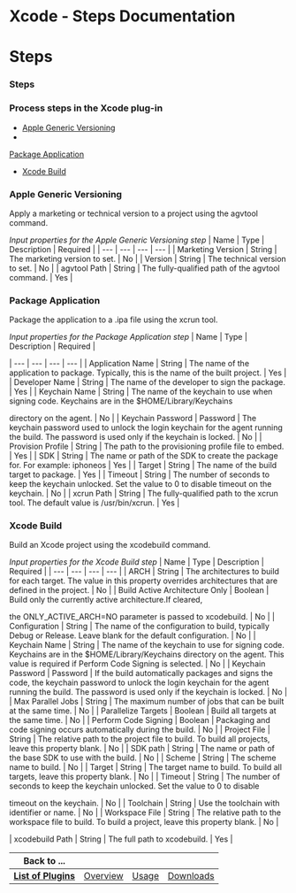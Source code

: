 
Xcode - Steps Documentation
===========================

# Steps




### Steps




 



### Process steps in the Xcode plug-in


* [Apple Generic Versioning](#apple_generic_versioning)
* 
[Package Application](#package_application)
* [Xcode Build](#xcode_build)




### Apple Generic Versioning


Apply a 
marketing or technical version to a project using the agvtool command.




*Input properties for the Apple Generic 
Versioning step*  | Name | Type | Description | Required |
| --- | --- | --- | --- |
| Marketing Version | String | The 
marketing version to set. | No |
| Version | String | The technical version to set. | No |
| agvtool Path | String | The
 fully-qualified path of the agvtool command. | Yes |


### Package Application


Package the application to a .ipa file
 using the xcrun tool.




*Input properties for the Package Application step*  | Name | Type | Description | Required |

| --- | --- | --- | --- |
| Application Name | String | The name of the application to package. Typically, this is the 
name of the built project. | Yes |
| Developer Name | String | The name of the developer to sign the package. | Yes |
| 
Keychain Name | String | The name of the keychain to use when signing code. Keychains are in the $HOME/Library/Keychains

directory on the agent. | No |
| Keychain Password | Password | The keychain password used to unlock the login keychain
 for the agent running
the build. The password is used only if the keychain is locked. | No |
| Provision Profile | 
String | The path to the provisioning profile file to embed. | Yes |
| SDK | String | The name or path of the SDK to 
create the package for. For example: iphoneos | Yes |
| Target | String | The name of the build target to package. | Yes
 |
| Timeout | String | The number of seconds to keep the keychain unlocked. Set the value to 0 to disable
timeout on 
the keychain. | No |
| xcrun Path | String | The fully-qualified path to the xcrun tool. The default value is 
/usr/bin/xcrun. | Yes |


### Xcode Build


Build an Xcode project using the xcodebuild command.




*Input properties 
for the Xcode Build step*  | Name | Type | Description | Required |
| --- | --- | --- | --- |
| ARCH | String | The 
architectures to build for each target. The value in this property overrides architectures
that are defined in the 
project. | No |
| Build Active Architecture Only | Boolean | Build only the currently active architecture.If cleared,

the ONLY\_ACTIVE\_ARCH=NO parameter is passed to xcodebuild. | No |
| Configuration | String | The name of the 
configuration to build, typically Debug or Release. Leave blank for
the default configuration. | No |
| Keychain Name | 
String | The name of the keychain to use for signing code. Keychains are in the
$HOME/Library/Keychains directory on the
 agent. This value is required if Perform
Code Signing is selected. | No |
| Keychain Password | Password | If the build
 automatically packages and signs the code, the keychain password to unlock
the login keychain for the agent running the
 build. The password is used only if the
keychain is locked. | No |
| Max Parallel Jobs | String | The maximum number of
 jobs that can be built at the same time. | No |
| Parallelize Targets | Boolean | Build all targets at the same time. |
 No |
| Perform Code Signing | Boolean | Packaging and code signing occurs automatically during the build. | No |
| 
Project File | String | The relative path to the project file to build. To build all projects, leave this
property 
blank. | No |
| SDK path | String | The name or path of the base SDK to use with the build. | No |
| Scheme | String | 
The scheme name to build. | No |
| Target | String | The target name to build. To build all targets, leave this property
 blank. | No |
| Timeout | String | The number of seconds to keep the keychain unlocked. Set the value to 0 to disable

timeout on the keychain. | No |
| Toolchain | String | Use the toolchain with identifier or name. | No |
| Workspace 
File | String | The relative path to the workspace file to build. To build a project, leave this property
blank. | No |

| xcodebuild Path | String | The full path to xcodebuild. | Yes |





|Back to ...||||
| :---: | :---: | :---: | :---: |
|[**List of Plugins**](../../index.md)|[Overview](./overview.md)|[Usage](./usage.md)|[Downloads](./downloads.md)|
